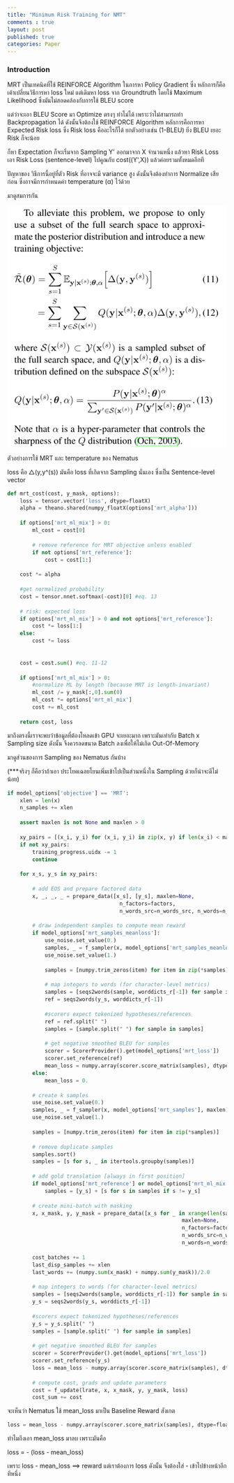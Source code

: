 ```yaml
---
title: "Minimum Risk Training for NMT"
comments : true
layout: post
published: true
categories: Paper
---
```


### Introduction

MRT เป็นเทคนิคที่ใช้ REINFORCE Algorithm ในการหา Policy Gradient ซึ่ง หลักการก็คือ เค้าเปลี่ยนวิธีการหา loss ใหม่ แต่เดิมหา loss จาก Groundtruth โดยใช้ Maximum Likelihood ซึ่งมันไม่สอดคล้องกับการใช้ BLEU score


แต่ว่าจะเอา BLEU Score มา Optimize ตรงๆ ทำไม่ได้ เพราะว่าไม่สามารถทำ Backpropagation ได้ ดังนั้นจึงต้องใช้ REINFORCE Algorithm หลักการคือการหา Expected Risk loss ซึ่ง Risk loss คืออะไรก็ได้ ยกตัวอย่างเช่น (1-BLEU) ยิ่ง BLEU เยอะ Risk ก็จะน้อย

ก็หา Expectation ก็จะเริ่มจาก Sampling Y' ออกมาจาก X จำนวนหนึ่ง แล้วหา Risk Loss เอา Risk Loss (sentence-level) ไปคูณกับ cost((Y',X)) แล้วค่อยรวมทั้งหมดอีกที 

ปัญหาของ วิธีการนี้อยู่ที่ตัว Risk ที่อาจจะมี variance สูง ดังนั้นจึงต้องทำการ Normalize เสียก่อน ซึ่งอาจมีการกำหนดค่า temperature (&alpha;) ไว้ด้วย

มาดูสมการกัน

![MRT](assets/mrt_equation.png)

ตัวอย่างการใช้ MRT และ temperature ของ Nematus

loss คือ  &#9651;(y,y^(s)) มันคือ loss ที่เกิดจาก Sampling นั่นเอง ซึ่งเป็น Sentence-level vector

```python
def mrt_cost(cost, y_mask, options):
    loss = tensor.vector('loss', dtype=floatX) 
    alpha = theano.shared(numpy_floatX(options['mrt_alpha']))

    if options['mrt_ml_mix'] > 0:
        ml_cost = cost[0]

        # remove reference for MRT objective unless enabled
        if not options['mrt_reference']:
            cost = cost[1:]

    cost *= alpha

    #get normalized probability
    cost = tensor.nnet.softmax(-cost)[0] #eq. 13

    # risk: expected loss
    if options['mrt_ml_mix'] > 0 and not options['mrt_reference']:
        cost *= loss[1:]
    else:
        cost *= loss


    cost = cost.sum() #eq. 11-12

    if options['mrt_ml_mix'] > 0:
        #normalize ML by length (because MRT is length-invariant)
        ml_cost /= y_mask[:,0].sum(0)
        ml_cost *= options['mrt_ml_mix']
        cost += ml_cost

    return cost, loss
```

มาถึงตรงนี้เราจะพบว่าข้อมูลที่ต้องโหลดเข้า GPU จะเยอะมาก เพราะมันเท่ากับ Batch x Sampling size ดังนั้น จึงควรลดขนาด Batch ลงเพื่อให้ไม่เกิด Out-Of-Memory 

มาดูส่วนของการ Sampling ของ Nematus กันบ้าง 

(***จริงๆ ก็คือว่าถ้าเอา ประโยคเฉลยโยนเพิ่มเข้าไปเป็นส่วนหนึ่งใน Sampling ด้วยก็น่าจะดีไม่น้อย)

```python
if model_options['objective'] == 'MRT':
    xlen = len(x)
    n_samples += xlen

    assert maxlen is not None and maxlen > 0

    xy_pairs = [(x_i, y_i) for (x_i, y_i) in zip(x, y) if len(x_i) < maxlen and len(y_i) < maxlen]
    if not xy_pairs:
        training_progress.uidx -= 1
        continue

    for x_s, y_s in xy_pairs:

        # add EOS and prepare factored data
        x, _, _, _ = prepare_data([x_s], [y_s], maxlen=None,
                                    n_factors=factors,
                                    n_words_src=n_words_src, n_words=n_words)

        # draw independent samples to compute mean reward
        if model_options['mrt_samples_meanloss']:
            use_noise.set_value(0.)
            samples, _ = f_sampler(x, model_options['mrt_samples_meanloss'], maxlen)
            use_noise.set_value(1.)

            samples = [numpy.trim_zeros(item) for item in zip(*samples)]

            # map integers to words (for character-level metrics)
            samples = [seqs2words(sample, worddicts_r[-1]) for sample in samples]
            ref = seqs2words(y_s, worddicts_r[-1])

            #scorers expect tokenized hypotheses/references
            ref = ref.split(" ")
            samples = [sample.split(" ") for sample in samples]

            # get negative smoothed BLEU for samples
            scorer = ScorerProvider().get(model_options['mrt_loss'])
            scorer.set_reference(ref)
            mean_loss = numpy.array(scorer.score_matrix(samples), dtype=floatX).mean()
        else:
            mean_loss = 0.

        # create k samples
        use_noise.set_value(0.)
        samples, _ = f_sampler(x, model_options['mrt_samples'], maxlen)
        use_noise.set_value(1.)

        samples = [numpy.trim_zeros(item) for item in zip(*samples)]

        # remove duplicate samples
        samples.sort()
        samples = [s for s, _ in itertools.groupby(samples)]

        # add gold translation [always in first position]
        if model_options['mrt_reference'] or model_options['mrt_ml_mix']:
            samples = [y_s] + [s for s in samples if s != y_s]

        # create mini-batch with masking
        x, x_mask, y, y_mask = prepare_data([x_s for _ in xrange(len(samples))], samples,
                                                        maxlen=None,
                                                        n_factors=factors,
                                                        n_words_src=n_words_src,
                                                        n_words=n_words)

        cost_batches += 1
        last_disp_samples += xlen
        last_words += (numpy.sum(x_mask) + numpy.sum(y_mask))/2.0

        # map integers to words (for character-level metrics)
        samples = [seqs2words(sample, worddicts_r[-1]) for sample in samples]
        y_s = seqs2words(y_s, worddicts_r[-1])

        #scorers expect tokenized hypotheses/references
        y_s = y_s.split(" ")
        samples = [sample.split(" ") for sample in samples]

        # get negative smoothed BLEU for samples
        scorer = ScorerProvider().get(model_options['mrt_loss'])
        scorer.set_reference(y_s)
        loss = mean_loss - numpy.array(scorer.score_matrix(samples), dtype=floatX)

        # compute cost, grads and update parameters
        cost = f_update(lrate, x, x_mask, y, y_mask, loss)
        cost_sum += cost

```

จะเห็นว่า Nematus ใช้ mean_loss มาเป็น Baseline Reward สังเกต

```python
loss = mean_loss - numpy.array(scorer.score_matrix(samples), dtype=floatX)
```

ทำไมถึงเอา mean_loss มาลบ เพราะมันคือ

loss = - (loss - mean_loss)

เพราะ loss - mean_loss ==> reward แต่เราต้องการ loss ดังนั้น จึงต้องใส่ - เข้าไปข้างหน้าอีกทีหนึ่ง


